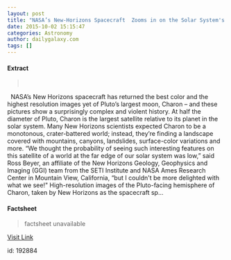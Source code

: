 ```yaml
---
layout: post
title: "NASA’s New-Horizons Spacecraft  Zooms in on the Solar System's Largest Moon --Pluto's Charon"
date: 2015-10-02 15:15:47
categories: Astronomy
author: dailygalaxy.com
tags: []
---
```



#### Extract
>       NASA’s New Horizons spacecraft has returned the best color and the highest resolution images yet of Pluto’s largest moon, Charon – and these pictures show a surprisingly complex and violent history. At half the diameter of Pluto, Charon is the largest satellite relative to its planet in the solar system. Many New Horizons scientists expected Charon to be a monotonous, crater-battered world; instead, they’re finding a landscape covered with mountains, canyons, landslides, surface-color variations and more. “We thought the probability of seeing such interesting features on this satellite of a world at the far edge of our solar system was low,” said Ross Beyer, an affiliate of the New Horizons Geology, Geophysics and Imaging (GGI) team from the SETI Institute and NASA Ames Research Center in Mountain View, California, “but I couldn't be more delighted with what we see!" High-resolution images of the Pluto-facing hemisphere of Charon, taken by New Horizons as the spacecraft sp...

#### Factsheet
>factsheet unavailable

[Visit Link](http://www.dailygalaxy.com/my_weblog/2015/10/nasa-zooms-in-on-charon-plutos-largest-moon.html)

id:  192884
